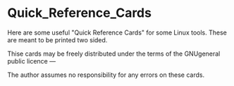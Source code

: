 # Quick_Reference_Cards

Here are some useful "Quick Reference Cards" for some Linux tools.  These are meant to be printed two sided. 

Thise cards may be freely distributed under the terms of the GNUgeneral public licence — 

The author assumes no responsibility for any errors on these cards. 
